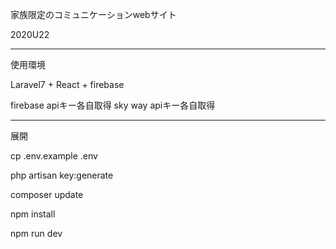 家族限定のコミュニケーションwebサイト

2020U22

_____________________________________________________________________

使用環境

Laravel7 + React + firebase

firebase apiキー各自取得
sky way apiキー各自取得
_____________________________________________________________________

展開

cp .env.example .env

php artisan key:generate

composer update

npm install

npm run dev

